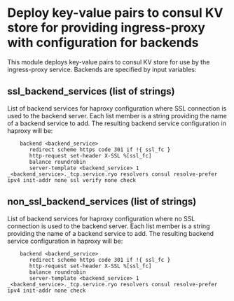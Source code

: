 # Deploy key-value pairs to consul KV store for providing ingress-proxy with configuration for backends

This module deploys key-value pairs to consul KV store for use by the ingress-proxy service. Backends are specified by input variables:

## ssl_backend_services (list of strings)

List of backend services for haproxy configuration where SSL connection is used to the backend server. Each list member is a string providing the name of a backend service to add. The resulting backend service configuration in haproxy will be:

        backend <backend_service>
           redirect scheme https code 301 if !{ ssl_fc }
           http-request set-header X-SSL %[ssl_fc]
           balance roundrobin
           server-template <backend_service> 1 _<backend_service>._tcp.service.ryo resolvers consul resolve-prefer ipv4 init-addr none ssl verify none check

## non_ssl_backend_services (list of strings)

List of backend services for haproxy configuration where no SSL connection is used to the backend server. Each list member is a string providing the name of a backend service to add. The resulting backend service configuration in haproxy will be:

        backend <backend_service>
           redirect scheme https code 301 if !{ ssl_fc }
           http-request set-header X-SSL %[ssl_fc]
           balance roundrobin
           server-template <backend_service> 1 _<backend_service>._tcp.service.ryo resolvers consul resolve-prefer ipv4 init-addr none check
